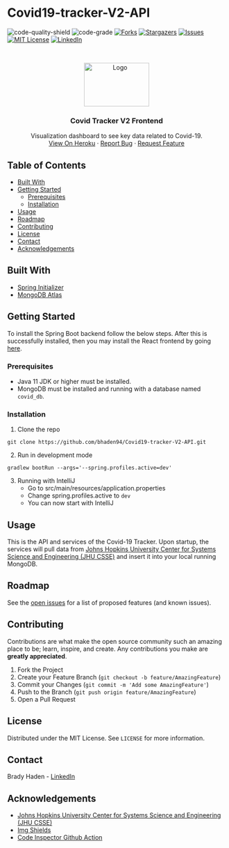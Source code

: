 # Covid19-tracker-V2-API

<!-- PROJECT SHIELDS -->
<!--
*** I'm using markdown "reference style" links for readability.
*** Reference links are enclosed in brackets [ ] instead of parentheses ( ).
*** See the bottom of this document for the declaration of the reference variables
*** for contributors-url, forks-url, etc. This is an optional, concise syntax you may use.
*** https://www.markdownguide.org/basic-syntax/#reference-style-links
-->
<!-- [![Contributors][contributors-shield]][contributors-url] -->
![code-quality-shield]
![code-grade]
[![Forks][forks-shield]][forks-url]
[![Stargazers][stars-shield]][stars-url]
[![Issues][issues-shield]][issues-url]
[![MIT License][license-shield]][license-url]
[![LinkedIn][linkedin-shield]][linkedin-url]



<!-- PROJECT LOGO -->
<br />
<p align="center">
  <a href="https://covid-tracker-v2.herokuapp.com/">
    <img src="https://images.newscientist.com/wp-content/uploads/2020/02/11165812/c0481846-wuhan_novel_coronavirus_illustration-spl.jpg" alt="Logo" width="150" height="100">
  </a>

  <h3 align="center">Covid Tracker V2 Frontend</h3>

  <p align="center">
    Visualization dashboard to see key data related to Covid-19.
    <br />
    <a href="https://covid-tracker-v2.herokuapp.com/">View On Heroku</a>
    ·
    <a href="https://github.com/bhaden94/Covid19-tracker-V2-API/issues">Report Bug</a>
    ·
    <a href="https://github.com/bhaden94/Covid19-tracker-V2-API/issues">Request Feature</a>
  </p>
</p>



<!-- TABLE OF CONTENTS -->
## Table of Contents

* [Built With](#built-with)
* [Getting Started](#getting-started)
  * [Prerequisites](#prerequisites)
  * [Installation](#installation)
* [Usage](#usage)
* [Roadmap](#roadmap)
* [Contributing](#contributing)
* [License](#license)
* [Contact](#contact)
* [Acknowledgements](#acknowledgements)



<!-- ABOUT THE PROJECT -->
## Built With
* [Spring Initializer](https://start.spring.io/)
* [MongoDB Atlas](https://www.mongodb.com/cloud/atlas)


<!-- GETTING STARTED -->
## Getting Started

To install the Spring Boot backend follow the below steps. After this is successfully installed, then you may install the React frontend by going [here](https://github.com/bhaden94/covid-19-tracker-v2-fe).

### Prerequisites

* Java 11 JDK or higher must be installed.
* MongoDB must be installed and running with a database named `covid_db`.

### Installation

1. Clone the repo
```shell script
git clone https://github.com/bhaden94/Covid19-tracker-V2-API.git
```
2. Run in development mode
```shell script
gradlew bootRun --args='--spring.profiles.active=dev'
```
3. Running with IntelliJ
    * Go to src/main/resources/application.properties
    * Change spring.profiles.active to `dev`
    * You can now start with IntelliJ


<!-- USAGE EXAMPLES -->
## Usage

This is the API and services of the Covid-19 Tracker. Upon startup, the services will pull data from 
[Johns Hopkins University Center for Systems Science and Engineering (JHU CSSE)](https://github.com/CSSEGISandData/COVID-19)
and insert it into your local running MongoDB.

<!-- ROADMAP -->
## Roadmap

See the [open issues](https://github.com/bhaden94/Covid19-tracker-V2-API/issues) for a list of proposed features (and known issues).


<!-- CONTRIBUTING -->
## Contributing

Contributions are what make the open source community such an amazing place to be; learn, inspire, and create. Any contributions you make are **greatly appreciated**.

1. Fork the Project
2. Create your Feature Branch (`git checkout -b feature/AmazingFeature`)
3. Commit your Changes (`git commit -m 'Add some AmazingFeature'`)
4. Push to the Branch (`git push origin feature/AmazingFeature`)
5. Open a Pull Request



<!-- LICENSE -->
## License

Distributed under the MIT License. See `LICENSE` for more information.



<!-- CONTACT -->
## Contact

Brady Haden - [LinkedIn](https://www.linkedin.com/in/brady-s-haden/)




<!-- ACKNOWLEDGEMENTS -->
## Acknowledgements
* [Johns Hopkins University Center for Systems Science and Engineering (JHU CSSE)](https://github.com/CSSEGISandData/COVID-19)
* [Img Shields](https://shields.io)
* [Code Inspector Github Action](https://github.com/marketplace/actions/code-inspector-github-action)





<!-- MARKDOWN LINKS & IMAGES -->
<!-- https://www.markdownguide.org/basic-syntax/#reference-style-links -->
<!-- [contributors-shield]: https://img.shields.io/github/contributors/othneildrew/Best-README-Template.svg?style=flat-square
[contributors-url]: https://github.com/othneildrew/Best-README-Template/graphs/contributors -->
[forks-shield]: https://img.shields.io/github/forks/bhaden94/Covid19-tracker-V2-API.svg
[forks-url]: https://github.com/bhaden94/Covid19-tracker-V2-API/network/members

[stars-shield]: https://img.shields.io/github/stars/bhaden94/Covid19-tracker-V2-API.svg
[stars-url]: https://github.com/bhaden94/Covid19-tracker-V2-API/stargazers

[issues-shield]: https://img.shields.io/github/issues/bhaden94/Covid19-tracker-V2-API.svg
[issues-url]: https://github.com/bhaden94/Covid19-tracker-V2-API/issues

[license-shield]: https://img.shields.io/github/license/bhaden94/Covid19-tracker-V2-API.svg
[license-url]: https://github.com/bhaden94/Covid19-tracker-V2-API/blob/master/LICENSE.txt

[linkedin-shield]: https://img.shields.io/badge/-LinkedIn-black.svg?logo=linkedin&colorB=555
[linkedin-url]: https://www.linkedin.com/in/brady-s-haden/
[product-screenshot]: images/screenshot.png

[code-quality-shield]: https://www.code-inspector.com/project/16564/score/svg
[code-grade]: https://www.code-inspector.com/project/16564/status/svg

